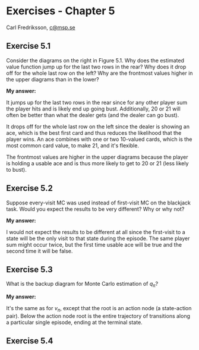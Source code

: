 # Exercises - Chapter 5

Carl Fredriksson, c@msp.se

## Exercise 5.1

Consider the diagrams on the right in Figure 5.1. Why does the estimated value function jump up for the last two rows in the rear? Why does it drop off for the whole last row on the left? Why are the frontmost values higher in the upper diagrams than in the lower?

**My answer:**

It jumps up for the last two rows in the rear since for any other player sum the player hits and is likely end up going bust. Additionally, 20 or 21 will often be better than what the dealer gets (and the dealer can go bust).

It drops off for the whole last row on the left since the dealer is showing an ace, which is the best first card and thus reduces the likelihood that the player wins. An ace combines with one or two 10-valued cards, which is the most common card value, to make 21, and it's flexible.

The frontmost values are higher in the upper diagrams because the player is holding a usable ace and is thus more likely to get to 20 or 21 (less likely to bust).

## Exercise 5.2

Suppose every-visit MC was used instead of first-visit MC on the blackjack task. Would you expect the results to be very different? Why or why not?

**My answer:**

I would not expect the results to be different at all since the first-visit to a state will be the only visit to that state during the episode. The same player sum might occur twice, but the first time usable ace will be true and the second time it will be false.

## Exercise 5.3

What is the backup diagram for Monte Carlo estimation of $q_\pi$?

**My answer:**

It's the same as for $v_\pi$, except that the root is an action node (a state-action pair). Below the action node root is the entire trajectory of transitions along a particular single episode, ending at the terminal state.

## Exercise 5.4

